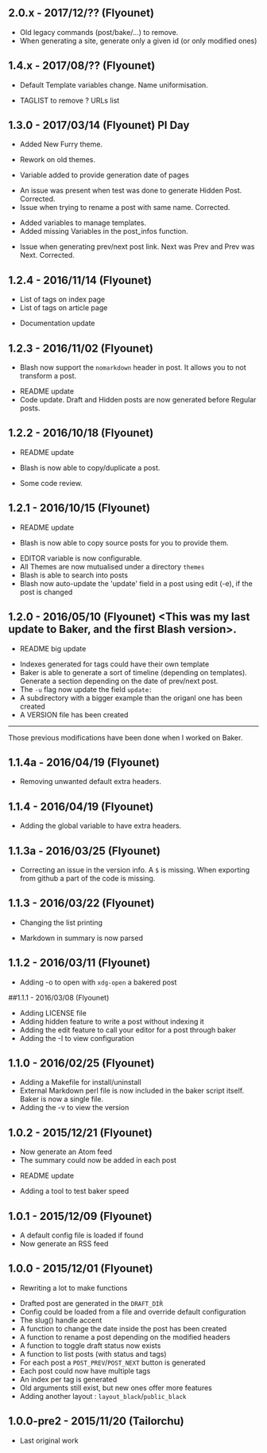 ## 2.0.x - 2017/12/?? (Flyounet)

 - Old legacy commands (post/bake/...) to remove.
 - When generating a site, generate only a given id (or only modified ones)

## 1.4.x - 2017/08/?? (Flyounet)

 * Default Template variables change. Name uniformisation.
 - TAGLIST to remove
 ? URLs list

## 1.3.0 - 2017/03/14 (Flyounet) PI Day

 + Added New Furry theme.
 * Rework on old themes.
 + Variable added to provide generation date of pages
 * An issue was present when test was done to generate Hidden Post. Corrected.
 * Issue when trying to rename a post with same name. Corrected.
 + Added variables to manage templates.
 + Added missing Variables in the post_infos function.
 * Issue when generating prev/next post link. Next was Prev and Prev was Next. Corrected.

## 1.2.4 - 2016/11/14 (Flyounet)

 + List of tags on index page
 + List of tags on article page
 * Documentation update

## 1.2.3 - 2016/11/02 (Flyounet)

 + Blash now support the `nomarkdown` header in post. It allows you to not transform a post.
 * README update
 * Code update. Draft and Hidden posts are now generated before Regular posts.

## 1.2.2 - 2016/10/18 (Flyounet)

 * README update
 + Blash is now able to copy/duplicate a post.
 * Some code review.

## 1.2.1 - 2016/10/15 (Flyounet)

 * README update
 + Blash is now able to copy source posts for you to provide them.
 * EDITOR variable is now configurable.
 * All Themes are now mutualised under a directory `themes`
 * Blash is able to search into posts
 * Blash now auto-update the 'update' field in a post using edit (-e), if the post is changed

## 1.2.0 - 2016/05/10 (Flyounet) <This was my last update to Baker, and the first Blash version>.

 * README big update
 + Indexes generated for tags could have their own template
 + Baker is able to generate a sort of timeline (depending on templates). Generate a section depending on the date of prev/next post.
 + The `-u` flag now update the field `update:`
 + A subdirectory with a bigger example than the origanl one has been created
 + A VERSION file has been created

-----

Those previous modifications have been done when I worked on Baker.

## 1.1.4a - 2016/04/19 (Flyounet)

 * Removing unwanted default extra headers.

## 1.1.4 - 2016/04/19 (Flyounet)

 + Adding the global variable to have extra headers.

## 1.1.3a - 2016/03/25 (Flyounet)

 * Correcting an issue in the version info. A `$` is missing. When exporting from github a part of the code is missing.

## 1.1.3 - 2016/03/22 (Flyounet)

 * Changing the list printing
 + Markdown in summary is now parsed

## 1.1.2 - 2016/03/11 (Flyounet)

 + Adding -o to open with `xdg-open` a bakered post

##1.1.1 - 2016/03/08 (Flyounet)

 + Adding LICENSE file
 + Adding hidden feature to write a post without indexing it
 + Adding the edit feature to call your editor for a post through baker
 + Adding the -I to view configuration

## 1.1.0 - 2016/02/25 (Flyounet)

 + Adding a Makefile for install/uninstall
 + External Markdown perl file is now included in the baker script itself. Baker is now a single file.
 + Adding the -v to view the version

## 1.0.2 - 2015/12/21 (Flyounet)

 + Now generate an Atom feed
 + The summary could now be added in each post
 * README update
 + Adding a tool to test baker speed

## 1.0.1 - 2015/12/09 (Flyounet)

 + A default config file is loaded if found
 + Now generate an RSS feed


## 1.0.0 - 2015/12/01 (Flyounet)

 * Rewriting a lot to make functions
 + Drafted post are generated in the `DRAFT_DIR̀`
 + Config could be loaded from a file and override default configuration
 + The slug() handle accent
 + A function to change the date inside the post has been created
 + A function to rename a post depending on the modified headers
 + A function to toggle draft status now exists
 + A function to list posts (with status and tags)
 + For each post a `POST_PREV`/`POST_NEXT` button is generated
 + Each post could now have multiple tags
 + An index per tag is generated
 + Old arguments still exist, but new ones offer more features
 + Adding another layout : `layout_black`/`public_black`

## 1.0.0-pre2 - 2015/11/20 (Tailorchu)

 * Last original work
